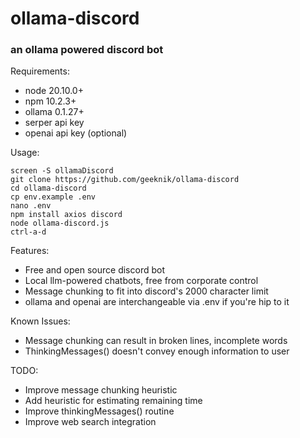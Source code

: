 # ollama-discord
### an ollama powered discord bot

Requirements:
- node 20.10.0+
- npm 10.2.3+
- ollama 0.1.27+
- serper api key
- openai api key (optional)

Usage:
```
screen -S ollamaDiscord
git clone https://github.com/geeknik/ollama-discord
cd ollama-discord
cp env.example .env
nano .env
npm install axios discord
node ollama-discord.js
ctrl-a-d
```

Features:
  - Free and open source discord bot
  - Local llm-powered chatbots, free from corporate control
  - Message chunking to fit into discord's 2000 character limit
  - ollama and openai are interchangeable via .env if you're hip to it

Known Issues:
  - Message chunking can result in broken lines, incomplete words
  - ThinkingMessages() doesn't convey enough information to user

TODO:
  - Improve message chunking heuristic
  - Add heuristic for estimating remaining time
  - Improve thinkingMessages() routine
  - Improve web search integration
